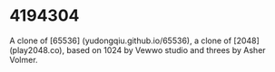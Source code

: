 # 4194304
A clone of [65536] (yudongqiu.github.io/65536), a clone of [2048] (play2048.co), based on 1024 by Vewwo studio and threes by Asher Volmer.
